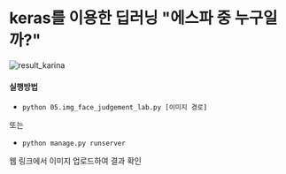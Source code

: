 # keras를 이용한 딥러닝 "에스파 중 누구일까?"

![result_karina](https://user-images.githubusercontent.com/79895363/158057004-c46f357e-d3ec-4082-b29d-25e2f7aa004b.png)

#### 실행방법
* `python 05.img_face_judgement_lab.py [이미지 경로]`

또는

* `python manage.py runserver`

웹 링크에서 이미지 업로드하여 결과 확인
